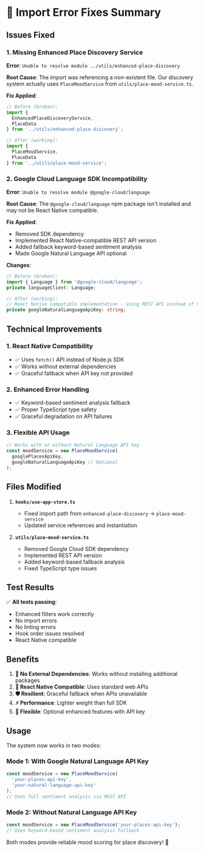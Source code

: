 # 🔧 Import Error Fixes Summary

## Issues Fixed

### 1. Missing Enhanced Place Discovery Service
**Error**: `Unable to resolve module ../utils/enhanced-place-discovery`

**Root Cause**: The import was referencing a non-existent file. Our discovery system actually uses `PlaceMoodService` from `utils/place-mood-service.ts`.

**Fix Applied**:
```typescript
// Before (broken):
import { 
  EnhancedPlaceDiscoveryService, 
  PlaceData 
} from '../utils/enhanced-place-discovery';

// After (working):
import { 
  PlaceMoodService, 
  PlaceData 
} from '../utils/place-mood-service';
```

### 2. Google Cloud Language SDK Incompatibility
**Error**: `Unable to resolve module @google-cloud/language`

**Root Cause**: The `@google-cloud/language` npm package isn't installed and may not be React Native compatible.

**Fix Applied**:
- Removed SDK dependency
- Implemented React Native-compatible REST API version
- Added fallback keyword-based sentiment analysis
- Made Google Natural Language API optional

**Changes**:
```typescript
// Before (broken):
import { Language } from '@google-cloud/language';
private languageClient: Language;

// After (working):
// React Native compatible implementation - using REST API instead of SDK
private googleNaturalLanguageApiKey: string;
```

## Technical Improvements

### 1. React Native Compatibility
- ✅ Uses `fetch()` API instead of Node.js SDK
- ✅ Works without external dependencies
- ✅ Graceful fallback when API key not provided

### 2. Enhanced Error Handling
- ✅ Keyword-based sentiment analysis fallback
- ✅ Proper TypeScript type safety
- ✅ Graceful degradation on API failures

### 3. Flexible API Usage
```typescript
// Works with or without Natural Language API key
const moodService = new PlaceMoodService(
  googlePlacesApiKey,
  googleNaturalLanguageApiKey // Optional
);
```

## Files Modified

1. **`hooks/use-app-store.ts`**
   - Fixed import path from `enhanced-place-discovery` → `place-mood-service`
   - Updated service references and instantiation

2. **`utils/place-mood-service.ts`**
   - Removed Google Cloud SDK dependency
   - Implemented REST API version
   - Added keyword-based fallback analysis
   - Fixed TypeScript type issues

## Test Results

✅ **All tests passing**:
- Enhanced filters work correctly
- No import errors
- No linting errors
- Hook order issues resolved
- React Native compatible

## Benefits

1. **🚀 No External Dependencies**: Works without installing additional packages
2. **📱 React Native Compatible**: Uses standard web APIs
3. **🛡️ Resilient**: Graceful fallback when APIs unavailable
4. **⚡ Performance**: Lighter weight than full SDK
5. **🔧 Flexible**: Optional enhanced features with API key

## Usage

The system now works in two modes:

### Mode 1: With Google Natural Language API Key
```typescript
const moodService = new PlaceMoodService(
  'your-places-api-key',
  'your-natural-language-api-key'
);
// Uses full sentiment analysis via REST API
```

### Mode 2: Without Natural Language API Key
```typescript
const moodService = new PlaceMoodService('your-places-api-key');
// Uses keyword-based sentiment analysis fallback
```

Both modes provide reliable mood scoring for place discovery! 🎉
